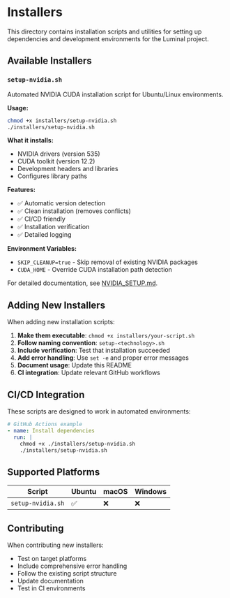 # Installers

This directory contains installation scripts and utilities for setting up dependencies and development environments for the Luminal project.

## Available Installers

### `setup-nvidia.sh`

Automated NVIDIA CUDA installation script for Ubuntu/Linux environments.

**Usage:**
```bash
chmod +x installers/setup-nvidia.sh
./installers/setup-nvidia.sh
```

**What it installs:**
- NVIDIA drivers (version 535)
- CUDA toolkit (version 12.2)
- Development headers and libraries
- Configures library paths

**Features:**
- ✅ Automatic version detection
- ✅ Clean installation (removes conflicts)
- ✅ CI/CD friendly
- ✅ Installation verification
- ✅ Detailed logging

**Environment Variables:**
- `SKIP_CLEANUP=true` - Skip removal of existing NVIDIA packages
- `CUDA_HOME` - Override CUDA installation path detection

For detailed documentation, see [NVIDIA_SETUP.md](../NVIDIA_SETUP.md).

## Adding New Installers

When adding new installation scripts:

1. **Make them executable**: `chmod +x installers/your-script.sh`
2. **Follow naming convention**: `setup-<technology>.sh`
3. **Include verification**: Test that installation succeeded
4. **Add error handling**: Use `set -e` and proper error messages
5. **Document usage**: Update this README
6. **CI integration**: Update relevant GitHub workflows

## CI/CD Integration

These scripts are designed to work in automated environments:

```yaml
# GitHub Actions example
- name: Install dependencies
  run: |
    chmod +x ./installers/setup-nvidia.sh
    ./installers/setup-nvidia.sh
```

## Supported Platforms

| Script | Ubuntu | macOS | Windows |
|--------|--------|--------|---------|
| `setup-nvidia.sh` | ✅ | ❌ | ❌ |

## Contributing

When contributing new installers:
- Test on target platforms
- Include comprehensive error handling
- Follow the existing script structure
- Update documentation
- Test in CI environments
